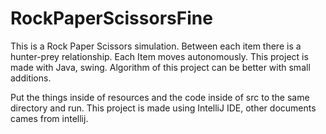 # RockPaperScissorsFine
This is a Rock Paper Scissors simulation. Between each item there is a hunter-prey relationship. Each Item moves autonomously. This project is made with Java, swing. Algorithm of this project can be better with small additions.

Put the things inside of resources and the code inside of src to the same directory and run.
This project is made using IntelliJ IDE, other documents cames from intellij.
